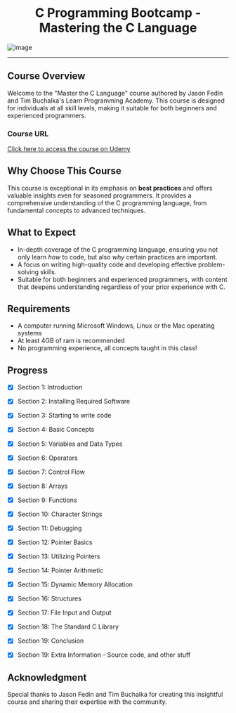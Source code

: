 
<div><h1 align="center">C Programming Bootcamp - Mastering the C Language</h1></div>

![image](https://github.com/RanitManik/C-Bootcamp/assets/138437760/a95de62c-a00d-4ab3-beec-5e49009d2911)

---

## Course Overview

Welcome to the "Master the C Language" course authored by Jason Fedin and Tim Buchalka's Learn Programming Academy. This
course is designed for individuals at all skill levels, making it suitable for both beginners and experienced
programmers.

### Course URL

[Click here to access the course on Udemy](https://www.udemy.com/course/c-programming-for-beginners-/)

## Why Choose This Course

This course is exceptional in its emphasis on **best practices** and offers valuable insights even for seasoned
programmers. It provides a comprehensive understanding of the C programming language, from fundamental concepts to
advanced techniques.

## What to Expect

- In-depth coverage of the C programming language, ensuring you not only learn *how* to code, but also *why* certain
  practices are important.
- A focus on writing high-quality code and developing effective problem-solving skills.
- Suitable for both beginners and experienced programmers, with content that deepens understanding regardless of your
  prior experience with C.

## Requirements
- A computer running Microsoft Windows, Linux or the Mac operating systems
- At least 4GB of ram is recommended
- No programming experience, all concepts taught in this class!

## Progress
- [x] Section 1: Introduction
- [x] Section 2: Installing Required Software
- [x] Section 3: Starting to write code
- [x] Section 4: Basic Concepts
- [x] Section 5: Variables and Data Types
- [x] Section 6: Operators
- [x] Section 7: Control Flow
- [x] Section 8: Arrays
- [x] Section 9: Functions
- [x] Section 10: Character Strings
- [x] Section 11: Debugging
- [x] Section 12: Pointer Basics
- [x] Section 13: Utilizing Pointers
- [x] Section 14: Pointer Arithmetic
- [x] Section 15: Dynamic Memory Allocation
- [x] Section 16: Structures
- [x] Section 17: File Input and Output
- [x] Section 18: The Standard C Library
- [x] Section 19: Conclusion
- [x] Section 19: Extra Information - Source code, and other stuff


## Acknowledgment
Special thanks to Jason Fedin and Tim Buchalka for creating this insightful course and sharing their expertise with the community.
